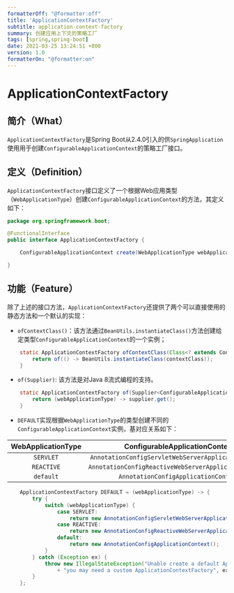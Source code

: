 ```yaml
---
formatterOff: "@formatter:off"
title: 'ApplicationContextFactory'
subtitle: application-context-factory 
summary: 创建应用上下文的策略工厂
tags: [spring,spring-boot] 
date: 2021-03-25 13:24:51 +800 
version: 1.0
formatterOn: "@formatter:on"
---
```


# ApplicationContextFactory

## 简介（What）

`ApplicationContextFactory`是Spring Boot从2.4.0引入的供`SpringApplication`使用用于创建`ConfigurableApplicationContext`的策略工厂接口。

## 定义（Definition）

`ApplicationContextFactory`接口定义了一个根据Web应用类型（`WebApplicationType`）创建`ConfigurableApplicationContext`的方法，其定义如下：

```java
package org.springframework.boot;

@FunctionalInterface
public interface ApplicationContextFactory {

    ConfigurableApplicationContext create(WebApplicationType webApplicationType);

}
```

## 功能（Feature）

除了上述的接口方法，`ApplicationContextFactory`还提供了两个可以直接使用的静态方法和一个默认的实现：

* `ofContextClass()`：该方法通过`BeanUtils.instantiateClass()`方法创建给定类型`ConfigurableApplicationContext`的一个实例；

```java
    static ApplicationContextFactory ofContextClass(Class<? extends ConfigurableApplicationContext> contextClass) {
        return of(() -> BeanUtils.instantiateClass(contextClass));
    }
```

* `of(Supplier)`: 该方法是对Java 8流式编程的支持。

```java
    static ApplicationContextFactory of(Supplier<ConfigurableApplicationContext> supplier) {
        return (webApplicationType) -> supplier.get();
    }
```

* `DEFAULT`实现根据`WebApplicationType`的类型创建不同的`ConfigurableApplicationContext`实例，基对应关系如下：

| WebApplicationType |            ConfigurableApplicationContext             |
| :----------------: | :---------------------------------------------------: |
|     `SERVLET`      | `AnnotationConfigServletWebServerApplicationContext`  |
|     `REACTIVE`     | `AnnotationConfigReactiveWebServerApplicationContext` |
|     `default`      |         `AnnotationConfigApplicationContext`          |

```java
    ApplicationContextFactory DEFAULT = (webApplicationType) -> {
        try {
            switch (webApplicationType) {
                case SERVLET:
                    return new AnnotationConfigServletWebServerApplicationContext();
                case REACTIVE:
                    return new AnnotationConfigReactiveWebServerApplicationContext();
                default:
                    return new AnnotationConfigApplicationContext();
            }
        } catch (Exception ex) {
            throw new IllegalStateException("Unable create a default ApplicationContext instance, "
                + "you may need a custom ApplicationContextFactory", ex);
        }
    };
```

